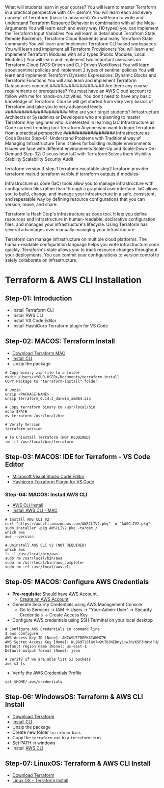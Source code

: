 What will students learn in your course?
You will learn to master Terraform in a practical perspective with 40+ demo's
You will learn each and every concept of Terraform (basic to advanced)
You will learn to write and understand Terraform Resource Behavior in combination with all the Meta-Arguments
You will learn each and every way (10 types) you can implement the Terraform Input Variables
You will learn in detail about Terrafrom State, Remote Backends, Terraform Cloud Backends and many Terraform State commands
You will learn and implement Terraform CLI based workspaces
You will learn and implement all Terraform Provisioners
You will learn and implement Terraform Modules with all 3 types (Public Modules, Local Modules )
You will learn and implement two important usecases on Terraform Cloud (VCS-Driven and CLI-Driven Workflows)
You will learn about sentinel policies and implement 2 types of sentinel policies
You will learn and implement Terraform Dynamic Expressions, Dynamic Blocks and Terraform Functions
You will also learn and implement Terraform Datasources concept
####################
Are there any course requirements or prerequisites?
You must have an AWS Cloud account to follow with me for hands-on activities.
You don't need to have any basic knowledge of Terraform. Course will get started from very very basics of Terraform and take you to very advanced levels
#######################
Who are your target students?
Infrastructure Architects or Sysadmins or Developers who are planning to master Terraform
Any beginner who is interested in learning IaC Infrastructure as Code current trending tool Terraform
Anyone who want to learn Terraform from a practical perspective
###################
Infrastructure as Code Basics
Step-01: Understand Problems with Traditional way of Managing Infrastructure
Time it takes for building multiple environments
Issues we face with different environments
Scale-Up and Scale-Down On-Demand
Step-02: Discuss how IaC with Terraform Solves them
Visibility
Stability
Scalability
Security
Audit


terraform version.tf
step-1
terrafomr excutable
step2
teraform provider
terraform main.tf
terraform varible.tf
terraform outputs.tf
modules-

Infrastructure as code (IaC) tools allow you to manage infrastructure with configuration files 
rather than through a graphical user interface. IaC allows you to build, change, and manage your infrastructure in a safe, consistent, and repeatable way by defining resource configurations that you can version, reuse, and share.

Terraform is HashiCorp's infrastructure as code tool. It lets you define resources and infrastructure 
in human-readable, declarative configuration files, and manages your infrastructure's lifecycle. 
Using Terraform has several advantages over manually managing your infrastructure:

Terraform can manage infrastructure on multiple cloud platforms.
The human-readable configuration language helps you write infrastructure code quickly.
Terraform's state allows you to track resource changes throughout your deployments.
You can commit your configurations to version control to safely collaborate on infrastructure.


# Terraform & AWS CLI Installation

## Step-01: Introduction
- Install Terraform CLI
- Install AWS CLI
- Install VS Code Editor
- Install HashiCorp Terraform plugin for VS Code


## Step-02: MACOS: Terraform Install
- [Download Terraform MAC](https://www.terraform.io/downloads.html)
- [Install CLI](https://learn.hashicorp.com/tutorials/terraform/install-cli)
- Unzip the package
```
# Copy binary zip file to a folder
mkdir /Users/<YOUR-USER>/Documents/terraform-install
COPY Package to "terraform-install" folder

# Unzip
unzip <PACKAGE-NAME>
unzip terraform_0.14.3_darwin_amd64.zip

# Copy terraform binary to /usr/local/bin
echo $PATH
mv terraform /usr/local/bin

# Verify Version
terraform version

# To Uninstall Terraform (NOT REQUIRED)
rm -rf /usr/local/bin/terraform
``` 

## Step-03: MACOS: IDE for Terraform - VS Code Editor
- [Microsoft Visual Studio Code Editor](https://code.visualstudio.com/download)
- [Hashicorp Terraform Plugin for VS Code](https://marketplace.visualstudio.com/items?itemName=HashiCorp.terraform)


### Step-04: MACOS: Install AWS CLI
- [AWS CLI Install](https://docs.aws.amazon.com/cli/latest/userguide/cli-chap-install.html)
- [Install AWS CLI - MAC](https://docs.aws.amazon.com/cli/latest/userguide/install-cliv2-mac.html#cliv2-mac-install-cmd)

```
# Install AWS CLI V2
curl "https://awscli.amazonaws.com/AWSCLIV2.pkg" -o "AWSCLIV2.pkg"
sudo installer -pkg AWSCLIV2.pkg -target /
which aws
aws --version

# Uninstall AWS CLI V2 (NOT REQUIRED)
which aws
ls -l /usr/local/bin/aws
sudo rm /usr/local/bin/aws
sudo rm /usr/local/bin/aws_completer
sudo rm -rf /usr/local/aws-cli
```


## Step-05: MACOS: Configure AWS Credentials 
- **Pre-requisite:** Should have AWS Account.
  - [Create an AWS Account](https://portal.aws.amazon.com/billing/signup?nc2=h_ct&src=header_signup&redirect_url=https%3A%2F%2Faws.amazon.com%2Fregistration-confirmation#/start)
- Generate Security Credentials using AWS Management Console
  - Go to Services -> IAM -> Users -> "Your-Admin-User" -> Security Credentials -> Create Access Key
- Configure AWS credentials using SSH Terminal on your local desktop
```
# Configure AWS Credentials in command line
$ aws configure
AWS Access Key ID [None]: AKIASUF7DEFKSIAWMZ7K
AWS Secret Access Key [None]: WL9G9Tl8lGm7w9t7B3NEDny1+w3N/K5F3HWtdFH/
Default region name [None]: us-east-1
Default output format [None]: json

# Verify if we are able list S3 buckets
aws s3 ls
```
- Verify the AWS Credentials Profile
```
cat $HOME/.aws/credentials 
```

## Step-06: WindowsOS: Terraform & AWS CLI Install
- [Download Terraform](https://www.terraform.io/downloads.html)
- [Install CLI](https://learn.hashicorp.com/tutorials/terraform/install-cli)
- Unzip the package
- Create new folder `terraform-bins`
- Copy the `terraform.exe` to a `terraform-bins`
- Set PATH in windows 
- Install [AWS CLI](https://docs.aws.amazon.com/cli/latest/userguide/cli-chap-install.html)

## Step-07: LinuxOS: Terraform & AWS CLI Install
- [Download Terraform](https://www.terraform.io/downloads.html)
- [Linux OS - Terraform Install](https://learn.hashicorp.com/tutorials/terraform/install-cli)